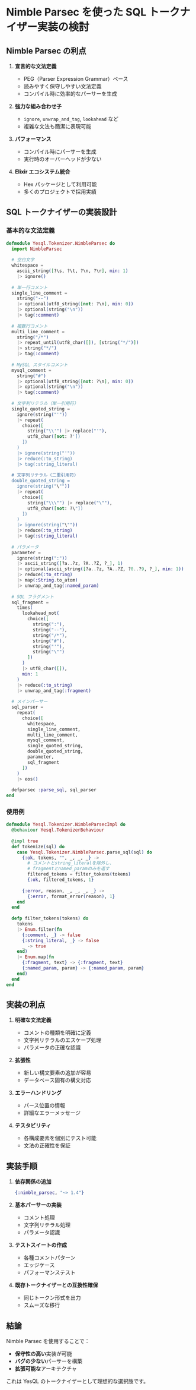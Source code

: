 # Nimble Parsec を使った SQL トークナイザー実装の検討

## Nimble Parsec の利点

1. **宣言的な文法定義**
   - PEG（Parser Expression Grammar）ベース
   - 読みやすく保守しやすい文法定義
   - コンパイル時に効率的なパーサーを生成

2. **強力な組み合わせ子**
   - `ignore`, `unwrap_and_tag`, `lookahead` など
   - 複雑な文法も簡潔に表現可能

3. **パフォーマンス**
   - コンパイル時にパーサーを生成
   - 実行時のオーバーヘッドが少ない

4. **Elixir エコシステム統合**
   - Hex パッケージとして利用可能
   - 多くのプロジェクトで採用実績

## SQL トークナイザーの実装設計

### 基本的な文法定義

```elixir
defmodule Yesql.Tokenizer.NimbleParsec do
  import NimbleParsec
  
  # 空白文字
  whitespace = 
    ascii_string([?\s, ?\t, ?\n, ?\r], min: 1)
    |> ignore()
  
  # 単一行コメント
  single_line_comment =
    string("--")
    |> optional(utf8_string([not: ?\n], min: 0))
    |> optional(string("\n"))
    |> tag(:comment)
  
  # 複数行コメント
  multi_line_comment =
    string("/*")
    |> repeat_until(utf8_char([]), [string("*/")])
    |> string("*/")
    |> tag(:comment)
  
  # MySQL スタイルコメント
  mysql_comment =
    string("#")
    |> optional(utf8_string([not: ?\n], min: 0))
    |> optional(string("\n"))
    |> tag(:comment)
  
  # 文字列リテラル（単一引用符）
  single_quoted_string =
    ignore(string("'"))
    |> repeat(
      choice([
        string("\\'") |> replace("'"),
        utf8_char([not: ?'])
      ])
    )
    |> ignore(string("'"))
    |> reduce(:to_string)
    |> tag(:string_literal)
  
  # 文字列リテラル（二重引用符）
  double_quoted_string =
    ignore(string("\""))
    |> repeat(
      choice([
        string("\\\"") |> replace("\""),
        utf8_char([not: ?\"])
      ])
    )
    |> ignore(string("\""))
    |> reduce(:to_string)
    |> tag(:string_literal)
  
  # パラメータ
  parameter =
    ignore(string(":"))
    |> ascii_string([?a..?z, ?A..?Z, ?_], 1)
    |> optional(ascii_string([?a..?z, ?A..?Z, ?0..?9, ?_], min: 1))
    |> reduce(:to_string)
    |> map(:String.to_atom)
    |> unwrap_and_tag(:named_param)
  
  # SQL フラグメント
  sql_fragment =
    times(
      lookahead_not(
        choice([
          string(":"),
          string("--"),
          string("/*"),
          string("#"),
          string("'"),
          string("\"")
        ])
      )
      |> utf8_char([]),
      min: 1
    )
    |> reduce(:to_string)
    |> unwrap_and_tag(:fragment)
  
  # メインパーサー
  sql_parser =
    repeat(
      choice([
        whitespace,
        single_line_comment,
        multi_line_comment,
        mysql_comment,
        single_quoted_string,
        double_quoted_string,
        parameter,
        sql_fragment
      ])
    )
    |> eos()
  
  defparsec :parse_sql, sql_parser
end
```

### 使用例

```elixir
defmodule Yesql.Tokenizer.NimbleParsecImpl do
  @behaviour Yesql.TokenizerBehaviour
  
  @impl true
  def tokenize(sql) do
    case Yesql.Tokenizer.NimbleParsec.parse_sql(sql) do
      {:ok, tokens, "", _, _, _} ->
        # コメントとstring_literalを除外し、
        # fragmentとnamed_paramのみを返す
        filtered_tokens = filter_tokens(tokens)
        {:ok, filtered_tokens, 1}
        
      {:error, reason, _, _, _, _} ->
        {:error, format_error(reason), 1}
    end
  end
  
  defp filter_tokens(tokens) do
    tokens
    |> Enum.filter(fn
      {:comment, _} -> false
      {:string_literal, _} -> false
      _ -> true
    end)
    |> Enum.map(fn
      {:fragment, text} -> {:fragment, text}
      {:named_param, param} -> {:named_param, param}
    end)
  end
end
```

## 実装の利点

1. **明確な文法定義**
   - コメントの種類を明確に定義
   - 文字列リテラルのエスケープ処理
   - パラメータの正確な認識

2. **拡張性**
   - 新しい構文要素の追加が容易
   - データベース固有の構文対応

3. **エラーハンドリング**
   - パース位置の情報
   - 詳細なエラーメッセージ

4. **テスタビリティ**
   - 各構成要素を個別にテスト可能
   - 文法の正確性を保証

## 実装手順

1. **依存関係の追加**
   ```elixir
   {:nimble_parsec, "~> 1.4"}
   ```

2. **基本パーサーの実装**
   - コメント処理
   - 文字列リテラル処理
   - パラメータ認識

3. **テストスイートの作成**
   - 各種コメントパターン
   - エッジケース
   - パフォーマンステスト

4. **既存トークナイザーとの互換性確保**
   - 同じトークン形式を出力
   - スムーズな移行

## 結論

Nimble Parsec を使用することで：

- **保守性の高い**実装が可能
- **バグの少ない**パーサーを構築
- **拡張可能な**アーキテクチャ

これは YesQL のトークナイザーとして理想的な選択肢です。
